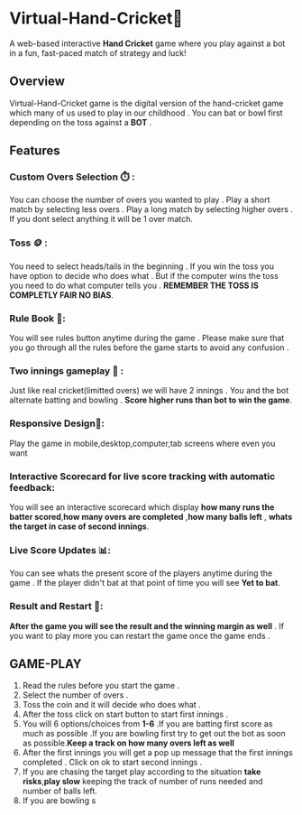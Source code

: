 # Virtual-Hand-Cricket🏏
A web-based interactive **Hand Cricket** game where you play against a bot in a fun, fast-paced match of strategy and luck!

## Overview
Virtual-Hand-Cricket game is the digital version of the hand-cricket game which many of us used to play in our childhood . You can bat or bowl first depending on the toss against a **BOT** .

## Features
###  Custom Overs Selection ⏱️ :
You can choose the number of overs you wanted to play . Play a short match by selecting less overs . Play a long match by selecting higher overs . If you dont select anything it will be 1 over match.

### Toss 🪙 :
You need to select heads/tails in the beginning . If you win the toss you have option to decide who does what . But if the computer wins the toss you need to do what computer tells you . **REMEMBER THE TOSS IS COMPLETLY FAIR NO BIAS**.
### Rule Book 📘:
You will see rules button anytime during the game . Please make sure that you go through all the rules before the game starts to avoid any confusion .
### Two innings gameplay 🔁 :
Just like real cricket(limitted overs) we will have 2 innings . You and the bot alternate batting and bowling . **Score higher runs than bot to win the game**.
### Responsive Design📱:
Play the game in mobile,desktop,computer,tab screens where even you want
### Interactive Scorecard for live score tracking with automatic feedback:
You will see an interactive scorecard which display **how many runs the batter scored**,**how many overs are completed** ,**how many balls left** , **whats the target in case of second innings**.
### Live Score Updates 📊:
You can see whats the present score of the players anytime during the game . If the player didn't bat at that point of time you will see **Yet to bat**.
### Result and Restart 🔄:
**After the game you will see the result and the winning margin as well** . If you want to play more you can restart the game once the game ends .

## GAME-PLAY
1) Read the rules before you start the game .
2) Select the number of overs .
3) Toss the coin and it will decide who does what .
4) After the toss click on start button to start first innings .
5) You will 6 options/choices from **1-6** .If you are batting first score as much as possible .If you are bowling first try to get out the bot as soon as possible.**Keep a track on how many overs left as well**
6) After the first innings you will get a pop up message that the first innings completed . Click on ok to start second innings .
7) If you are chasing the target play according to the situation **take risks**,**play slow** keeping the track of number of runs needed and number of balls left.
8) If you are bowling s

